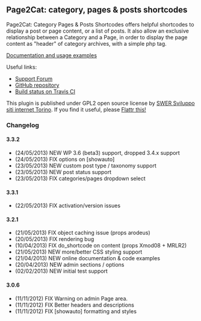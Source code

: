 ## Page2Cat: category, pages & posts shortcodes

Page2Cat: Category Pages & Posts Shortcodes offers helpful shortcodes to display a post or page content, or a list of posts.
It also allow an exclusive relationship between a Category and a Page, in order to display the page content as "header" of category archives, with a simple php tag.

[Documentation and usage examples](http://dev.swergroup.com/pages-and-posts-shortcodes)

Useful links:

* [Support Forum](http://wordpress.org/support/plugin/page2cat)
* [GitHub repository](https://github.com/swergroup/category-pages-shortcodes)
* [Build status on Travis CI](https://travis-ci.org/swergroup/category-pages-shortcodes)

This plugin is published under GPL2 open source license by [SWER Sviluppo siti internet Torino](http://swergroup.com/sviluppo/siti-internet-torino/). If you find it useful, please [Flattr this!](https://flattr.com/submit/auto?user_id=swergroup&url=http://wordpress.org/plugins/page2cat/&title=Page2Cat%20WP%20plugin)

### Changelog

#### 3.3.2

* (24/05/2013) NEW WP 3.6 (beta3) support, dropped 3.4.x support
* (24/05/2013) FIX options on [showauto]
* (23/05/2013) NEW custom post type / taxonomy support
* (23/05/2013) NEW post status support
* (23/05/2013) FIX categories/pages dropdown select

#### 3.3.1

* (22/05/2013) FIX activation/version issues

#### 3.2.1

* (21/05/2013) FIX object caching issue (props arodeus)
* (20/05/2013) FIX rendering bug
* (10/04/2013) FIX do_shortcode on content (props Xmod08 + MRLR2)
* (21/05/2013) NEW more/better CSS styling support
* (21/04/2013) NEW online documentation & code examples
* (20/04/2013) NEW admin sections / options
* (02/02/2013) NEW initial test support

#### 3.0.6

* (11/11/2012) FIX Warning on admin Page area. 
* (11/11/2012) FIX Better headers and descriptions
* (11/11/2012) FIX [showauto] formatting and styles

